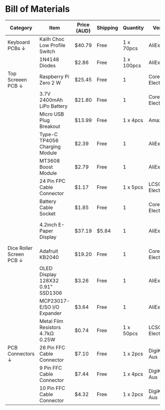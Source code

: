 # Bill of Materials

|         Category         |               Item                | Price (AUD) | Shipping |  Quantity  |      Vendor      |         Link         |
|--------------------------|-----------------------------------|-------------|----------|------------|------------------|----------------------|
|      Keyboard PCBs ↓     |   Kailh Choc Low Profile Switch   |    $40.79   |   Free   | 1 x 70pcs  |    AliExpress    | [Kailh Choc Low Profile Switch](https://www.aliexpress.com/item/1005008576630923.html) |
|                          |           1N4148 Diodes           |    $2.86    |   Free   | 1 x 100pcs |    AliExpress    | [1N4148 Diodes](https://www.aliexpress.com/item/4000142272546.html) |
|     Top Screeen PCB ↓    |       Raspberry Pi Zero 2 W       |    $25.45   |   Free   |     1      | Core Electronics | [Raspberry Pi Zero 2 W](https://core-electronics.com.au/raspberry-pi-zero-2-w-wireless.html) |
|                          |     3.7V 2400mAh LiPo Battery     |    $21.80   |   Free   |     1      | Core Electronics | [3.7V 2400mAh LiPo Battery](https://core-electronics.com.au/polymer-lithium-ion-battery-2400mah.html) |
|                          |      Micro USB Plug Breakout      |    $13.99   |   Free   |  1 x 4pcs  |     AmazonAU     | [USB MicroB Plug Breakout Board](https://www.amazon.com.au/Treedix-Breakout-Connector-Compatible-Electronics/dp/B09W2QHL2P) |
|                          |   Type-C TP4056 Charging Module   |    $2.39    |   Free   |     1      |    AliExpress    | [DIY Type-C USB 5V 1A 18650 TP4056](https://www.aliexpress.com/item/1005008058129330.html) |
|                          |        MT3608 Boost Module        |    $2.79    |   Free   |     1      |    AliExpress    | [MT3608 Boost Module](https://www.aliexpress.com/item/1005006361814667.html) |
|                          |     24 Pin FPC Cable Connector    |    $1.17    |   Free   |  1 x 5pcs  | LCSC Electronics | [BOOMELE(Boom Precision Elec) 0.5-24P FG](https://www.lcsc.com/product-detail/FFC-FPC-Flat-Flexible-Connector-Assemblies_BOOMELE-Boom-Precision-Elec-0-5-24P-FG_C20688.html) |
|                          |        Battery Cable Socket       |    $1.85    |   Free   |     1      | Core Electronics | [JST Right-Angle Connector - SMD 2-Pin](https://core-electronics.com.au/jst-right-angle-connector-smd-2-pin-black.html) |
|                          |      4.2inch E-Paper Display      |    $37.19   |   $5.84  |     1      |    AliExpress    | [4.2 inch 3-Colour E-Ink display module (400x300 Pixels)](https://www.aliexpress.com/item/1005008589532618.html) |
| Dice Roller Screen PCB ↓ |         Adafruit KB2040           |    $19.20   |   Free   |     1      | Core Electronics | [RP2040 Kee Boar Driver](https://core-electronics.com.au/adafruit-kb2040-rp2040-kee-boar-driver.html) |
|                          | OLED Display 128X32 0.91" SSD1306 |    $3.26    |   Free   |     1      |    AliExpress    | [0.91 inch OLED Display Module - White](https://www.aliexpress.com/item/1005006010896161.html) |
|                          |    MCP23017-E/SO I/O Expander     |    $3.64    |   Free   |     1      |    AliExpress    | [MCP23017-E/SO SOP28](https://www.aliexpress.com/item/1005008727662692.html) |
|                          |  Metal Film Resistors 4.7kΩ 0.25W |    $0.74    |   Free   |  1 x 50pcs | LCSC Electronics | [UNI-ROYAL(Uniroyal Elec) MFR0W4F4701A50](https://www.lcsc.com/product-detail/Through-Hole-Resistors_UNI-ROYAL-Uniroyal-Elec-MFR0W4F4701A50_C57204.html) |
|     PCB Connectors ↓     |    26 Pin FFC Cable Connector     |    $7.10    |   Free   |  1 x 2pcs  |    DigiKey Aus   | [FH12-26S-0.5SH(55)](https://www.digikey.com.au/en/products/detail/hirose-electric-co-ltd/FH12-26S-0-5SH-55/1110323?srsltid=AfmBOopqF7o7ptaexeaPUv0DdIia_AySKFMMV1k5vwqKbBNBlBynJ4EH) |
|                          |     9 Pin FFC Cable Connector     |    $7.44    |   Free   |  1 x 4pcs  |    DigiKey Aus   | [FH19C-9S-0.5SH(10)](https://www.digikey.com.au/en/products/detail/hirose-electric-co-ltd/FH19C-9S-0-5SH-10/4283425?srsltid=AfmBOoqcyKZkMxO_LfuhkB4uOfiW8o3IG8r2A8k8QkMFRSA8k5cvBsd-) |
|                          |    10 Pin FFC Cable Connector     |    $4.32    |   Free   |  1 x 2pcs  |    DigiKey Aus   | [FH12-10S-0.5SH(55)](https://www.digikey.com.au/en/products/detail/hirose-electric-co-ltd/FH12-10S-0-5SH-55/1110314?srsltid=AfmBOoqEdsP7pIlvfwTyiOzf9GYr_4whu2x5bs80QqxoZjZm51vtzrAO) |
